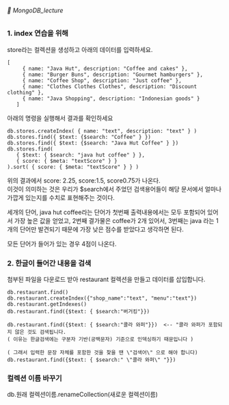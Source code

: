 ###### :cactus:  MongoDB_lecture



### 1. index 연습을 위해 
store라는 컬렉션을 생성하고 아래의 데이터를 입력하세요.  

```
[
     { name: "Java Hut", description: "Coffee and cakes" },
     { name: "Burger Buns", description: "Gourmet hamburgers" },
     { name: "Coffee Shop", description: "Just coffee" },
     { name: "Clothes Clothes Clothes", description: "Discount clothing" },
     { name: "Java Shopping", description: "Indonesian goods" }
   ]

```  

아래의 명령을 실행해서 결과를 확인하세요  

```
db.stores.createIndex( { name: "text", description: "text" } )
db.stores.find({ $text: {$search: "Coffee" } })
db.stores.find({ $text: {$search: "Java Hut Coffee" } })
db.stores.find(
   { $text: { $search: "java hut coffee" } },
   { score: { $meta: "textScore" } }
).sort( { score: { $meta: "textScore" } } )
```

위의 결과에서 score: 2.25, score:1.5, score0.75가 나온다.  
이것이 의미하는 것은 우리가 $search에서 주었던 검색용어들이 해당 문서에서 얼마나 가깝게 있는지를 수치로 표현해주는 것이다.  

세개의 단어, java hut coffee라는 단어가 첫번째 출력내용에서는 모두 포함되어 있어서 가장 높은 값을 얻었고, 2번째 결가물은 coffee가 2개 있어서, 3번째는 java 라는 1개의 단어만 발견되기 때문에 가장 낮은 점수를 받았다고 생각하면 된다.  

모든 단어가 들어가 있는 경우 4점이 나온다.  

### 2. 한글이 들어간 내용을 검색 
첨부된 파일을 다운로드 받아 restaurant 컬렉션을 만들고 데이터를 삽입합니다.   

```
db.restaurant.find()
db.restaurant.createIndex({"shop_name":"text", "menu":"text"})
db.restaurant.getIndexes()
db.restaurant.find({$text: { $search:"버거킹"}})

db.restaurant.find({$text: { $search:"콜라 와퍼"}})  <-- "콜라 와퍼가 포함되지 않은 것도 검색됩니다.
( 이유는 한글검색에는 구분자 기반(공백문자) 기준으로 인덱싱하기 때문입니다 )

( 그래서 입력한 문장 자체를 포함한 것을 찾을 땐 \"검색어\" 으로 해야 합니다)
db.restaurant.find({$text: { $search:" \"콜라 와퍼\" "}})

```

### 컬렉션 이름 바꾸기    
db.원래 컬렉션이름.renameCollection(새로운 컬렉션이름)

